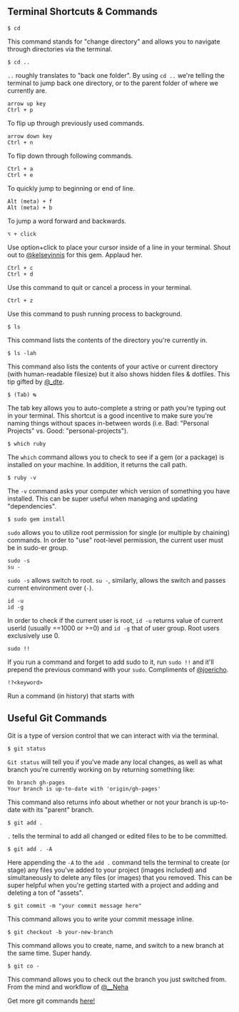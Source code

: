 ## Terminal Shortcuts & Commands

```
$ cd
```
This command stands for "change directory" and allows you to navigate through directories via the terminal.

```
$ cd ..
```
`..` roughly translates to "back one folder". By using `cd ..` we're telling the terminal to jump back one directory, or to the parent folder of where we currently are.

```
arrow up key
Ctrl + p
```
To flip up through previously used commands.

```
arrow down key
Ctrl + n
```
To flip down through following commands.

```
Ctrl + a
Ctrl + e
```
To quickly jump to beginning or end of line.

```
Alt (meta) + f
Alt (meta) + b
```
To jump a word forward and backwards.

```
⌥ + click
```
Use option+click to place your cursor inside of a line in your terminal. Shout out to [@kelseyinnis](https://twitter.com/kelseyinnis) for this gem. Applaud her.

```
Ctrl + c
Ctrl + d
```
Use this command to quit or cancel a process in your terminal.

```
Ctrl + z
```
Use this command to push running process to background.

```
$ ls
```
This command lists the contents of the directory you're currently in.

```
$ ls -lah
```
This command also lists the contents of your active or current directory (with human-readable filesize) but it also shows hidden files & dotfiles. This tip gifted by [@_dte](https://twitter.com/_dte).

```
$ (Tab) ↹
```
The tab key allows you to auto-complete a string or path you're typing out in your terminal. This shortcut is a good incentive to make sure you're naming things without spaces in-between words (i.e. Bad: "Personal Projects" vs. Good: "personal-projects").

```
$ which ruby
```
The `which` command allows you to check to see if a gem (or a package) is installed on your machine. In addition, it returns the call path.

```
$ ruby -v
```
The `-v` command asks your computer which version of something you have installed. This can be super useful when managing and updating "dependencies".

```
$ sudo gem install
```
`sudo` allows you to utilize root permission for single (or multiple by chaining) commands. In order to "use" root-level permission, the current user must be in sudo-er group.

```
sudo -s
su -
```
`sudo -s` allows switch to root. `su -`, similarly, allows the switch and passes current environment over (`-`).

```
id -u
id -g
```
In order to check if the current user is root, `id -u` returns value of current userId (usually ==1000 or >=0) and `id -g` that of user group. Root users exclusively use 0.

```
sudo !!
```
If you run a command and forget to add sudo to it, run `sudo !!` and it'll prepend the previous command with your `sudo`. Compliments of [@joericho](https://twitter.com/joericho).

```
!?<keyword>
```
Run a command (in history) that starts with <keyword>

## Useful Git Commands

Git is a type of version control that we can interact with via the terminal.

```
$ git status
```

`Git status` will tell you if you've made any local changes, as well as what branch you're currently working on by returning something like: 

```
On branch gh-pages
Your branch is up-to-date with 'origin/gh-pages'
```
This command also returns info about whether or not your branch is up-to-date with its "parent" branch.

```
$ git add .
```
`.` tells the terminal to add all changed or edited files to be to be committed.

```
$ git add . -A
```
Here appending the `-A` to the `add .` command  tells the terminal to create (or stage) any files you've added to your project (images included) and simultaneously to delete any files (or images) that you removed. This can be super helpful when you're getting started with a project and adding and deleting a ton of "assets".

```
$ git commit -m "your commit message here"
```
This command allows you to write your commit message inline.

```
$ git checkout -b your-new-branch
```
This command allows you to create, name, and switch to a new branch at the same time. Super handy.

```
$ git co -
```
This command allows you to check out the branch you just switched from. From the mind and workflow of [@__Neha ](https://twitter.com/__Neha)

Get more git commands <a href="http://git-scm.com/">here!</a>
